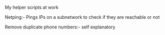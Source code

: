 My helper scripts at work

Netping:- Pings IPs on a subnetwork to check if they are reachable or not

Remove duplicate phone numbers:- self explanatory
